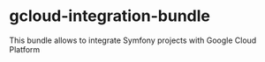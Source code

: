 # gcloud-integration-bundle
This bundle allows to integrate Symfony projects with Google Cloud Platform
